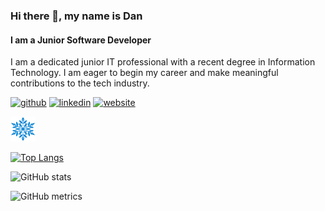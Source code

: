 ### Hi there 👋, my name is Dan
#### I am a Junior Software Developer
I am a dedicated junior IT professional with a recent degree in Information Technology. I am eager to begin my career and make meaningful contributions to the tech industry.



[<img src='https://cdn.jsdelivr.net/npm/simple-icons@3.0.1/icons/github.svg' alt='github' height='40'>](https://github.com/danlocar25)  [<img src='https://cdn.jsdelivr.net/npm/simple-icons@3.0.1/icons/linkedin.svg' alt='linkedin' height='40'>](https://www.linkedin.com/in/linkedin.com/in/dan-carlo-magpantay/)  [<img src='https://cdn.jsdelivr.net/npm/simple-icons@3.0.1/icons/icloud.svg' alt='website' height='40'>](dancarlo.vercel.app)  

<a href='https://archiveprogram.github.com/'><img src='https://raw.githubusercontent.com/acervenky/animated-github-badges/master/assets/acbadge.gif' width='40' height='40'></a> 

[![Top Langs](https://github-readme-stats.vercel.app/api/top-langs/?username=danlocar25)](https://github.com/anuraghazra/github-readme-stats)

![GitHub stats](https://github-readme-stats.vercel.app/api?username=danlocar25&show_icons=true)  

![GitHub metrics](https://metrics.lecoq.io/danlocar25)  

